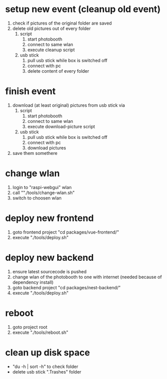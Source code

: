# setup new event (cleanup old event)

1. check if pictures of the original folder are saved
2. delete old pictures out of every folder
    1. script
        1. start photobooth
        2. connect to same wlan
        3. execute cleanup script
    1. usb stick
        1. pull usb stick while box is switched off
        2. connect with pc
        3. delete content of every folder

# finish event

1. download (at least original) pictures from usb stick via
    1. script
        1. start photobooth
        1. connect to same wlan
        1. execute download-picture script
    1. usb stick
        1. pull usb stick while box is switched off
        1. connect with pc
        1. download pictures
2. save them somethere

# change wlan

1. login to "raspi-webgui" wlan
1. call ""./tools/change-wlan.sh"
1. switch to choosen wlan

# deploy new frontend

1. goto frontend project "cd packages/vue-frontend/"
1. execute "./tools/deploy.sh"

# deploy new backend

1. ensure latest sourcecode is pushed
1. change wlan of the photobooth to one with internet (needed because of dependency install)
1. goto backend project "cd packages/nest-backend/"
1. execute "./tools/deploy.sh"

# reboot

1. goto project root
1. execute "./tools/reboot.sh"

# clean up disk space

- "du -h | sort -h" to check folder
- delete usb stick ".Trashes" folder
